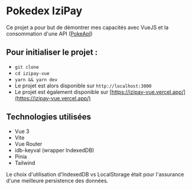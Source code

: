 # Pokedex IziPay

Ce projet a pour but de démontrer mes capacités avec VueJS et la consommation d'une API ([PokeApI](https://pokeapi.co/))

## Pour initialiser le projet :

- `git clone`
- `cd izipay-vue`
- `yarn && yarn dev`
- Le projet est alors disponible sur `http://localhost:3000`
- Le projet est également disponible sur [https://izipay-vue.vercel.app/](https://izipay-vue.vercel.app/)

## Technologies utilisées

- Vue 3
- Vite
- Vue Router
- idb-keyval (wrapper IndexedDB)
- Pinia
- Tailwind

Le choix d'utilisation d'IndexedDB vs LocalStorage était pour l'assurance d'une meilleure persistence des données.